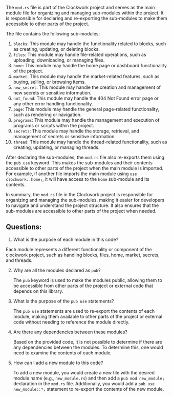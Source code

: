 The `mod.rs` file is part of the Clockwork project and serves as the main module file for organizing and managing sub-modules within the project. It is responsible for declaring and re-exporting the sub-modules to make them accessible to other parts of the project.

The file contains the following sub-modules:

1. `blocks`: This module may handle the functionality related to blocks, such as creating, updating, or deleting blocks.
2. `files`: This module may handle file-related operations, such as uploading, downloading, or managing files.
3. `home`: This module may handle the home page or dashboard functionality of the project.
4. `market`: This module may handle the market-related features, such as buying, selling, or browsing items.
5. `new_secret`: This module may handle the creation and management of new secrets or sensitive information.
6. `not_found`: This module may handle the 404 Not Found error page or any other error handling functionality.
7. `page`: This module may handle the general page-related functionality, such as rendering or navigation.
8. `programs`: This module may handle the management and execution of programs or scripts within the project.
9. `secrets`: This module may handle the storage, retrieval, and management of secrets or sensitive information.
10. `thread`: This module may handle the thread-related functionality, such as creating, updating, or managing threads.

After declaring the sub-modules, the `mod.rs` file also re-exports them using the `pub use` keyword. This makes the sub-modules and their contents accessible to other parts of the project when the main module is imported. For example, if another file imports the main module using `use clockwork::home;`, it will have access to the `home` sub-module and its contents.

In summary, the `mod.rs` file in the Clockwork project is responsible for organizing and managing the sub-modules, making it easier for developers to navigate and understand the project structure. It also ensures that the sub-modules are accessible to other parts of the project when needed.
## Questions: 
 1. What is the purpose of each module in this code?

   Each module represents a different functionality or component of the clockwork project, such as handling blocks, files, home, market, secrets, and threads.

2. Why are all the modules declared as `pub`?

   The `pub` keyword is used to make the modules public, allowing them to be accessible from other parts of the project or external code that depends on this library.

3. What is the purpose of the `pub use` statements?

   The `pub use` statements are used to re-export the contents of each module, making them available to other parts of the project or external code without needing to reference the module directly.

4. Are there any dependencies between these modules?

   Based on the provided code, it is not possible to determine if there are any dependencies between the modules. To determine this, one would need to examine the contents of each module.

5. How can I add a new module to this code?

   To add a new module, you would create a new file with the desired module name (e.g., `new_module.rs`) and then add a `pub mod new_module;` declaration in the `mod.rs` file. Additionally, you would add a `pub use new_module::*;` statement to re-export the contents of the new module.
    